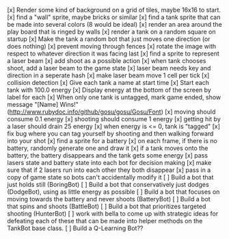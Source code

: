 [x] Render some kind of background on a grid of tiles, maybe 16x16 to start.
[x] find a "wall" sprite, maybe bricks or similar
[x] find a tank sprite that can be made into several colors (8 would be ideal)
[x] render an area around the play board that is ringed by walls
[x] render a tank on a random square on startup
[x] Make the tank a random bot that just moves one direction (or does nothing)
[x] prevent moving through fences
[x] rotate the image with respect to whatever direction it was facing last
[x] find a sprite to represent a laser beam
[x] add shoot as a possible action
[x] when tank chooses shoot, add a laser beam to the game state
[x] laser beam needs key and direction in a seperate hash
[x] make laser beam move 1 cell per tick
[x] collision detection
[x] Give each tank a name at start time
[x] Start each tank with 100.0 energy
[x] Display energy at the bottom of the screen by label for each
[x] When only one tank is untagged, mark game ended, show message "[Name] Wins!" (http://www.rubydoc.info/github/gosu/gosu/Gosu/Font)
[x] moving should consume 0.1 energy
[x] shooting should consume 1 energy
[x] getting hit by a laser should drain 25 energy
[x] when energy is <= 0, tank is "tagged"
[x] fix bug where you can tag yourself by shooting and then walking forward into your shot
[x] find a sprite for a battery
[x] on each frame, if there is no battery, randomly generate one and draw it
[x] if a tank moves onto the battery, the battery disappears and the tank gets some energy
[x] pass lasers state and battery state into each bot for decision making
[x] make sure that if 2 lasers run into each other they both disappear
[x] pass in a copy of game state so bots can't accidentally modify it
[ ] Build a bot that just holds still (BoringBot)
[ ] Build a bot that conservatively just dodges (DodgeBot), using as little energy as possible
[ ] Build a bot that focuses on moving towards the battery and never shoots (BatteryBot)
[ ] Build a bot that spins and shoots (BattleBot)
[ ] Build a bot that prioritizes targeted shooting (HunterBot)
[ ] work with bella to come up with strategic ideas for defeating each of these
    that can be made into helper methods on the TankBot base class.
[ ] Build a Q-Learning Bot??
